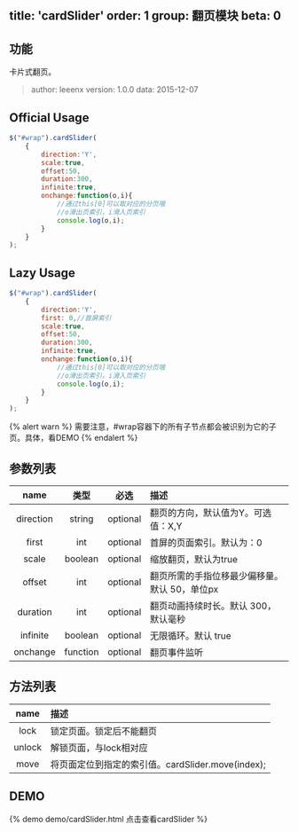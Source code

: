 title: 'cardSlider'
order: 1
group: 翻页模块
beta: 0
---

## 功能

卡片式翻页。

> author: leeenx
> version: 1.0.0
> data: 2015-12-07

## Official Usage

```javascript
$("#wrap").cardSlider(
	{
        direction:'Y',
        scale:true,
        offset:50,
        duration:300,
        infinite:true,
        onchange:function(o,i){
            //通过this[0]可以取对应的分页哦
            //o滑出页索引，i滑入页索引
            console.log(o,i);
        }
    }
);
```

## Lazy Usage

```javascript
$("#wrap").cardSlider(
	{
        direction:'Y',
        first: 0,//首屏索引
        scale:true,
        offset:50,
        duration:300,
        infinite:true,
        onchange:function(o,i){
            //通过this[0]可以取对应的分页哦
            //o滑出页索引，i滑入页索引
            console.log(o,i);
        }
    }
);
```
{% alert warn %}
需要注意，#wrap容器下的所有子节点都会被识别为它的子页。具体，看DEMO
{% endalert %}


## 参数列表

| name | 类型 | 必选 | 描述 |
| :----: | :----: | :----: | :---- |
| direction | string | optional | 翻页的方向，默认值为Y。可选值：X,Y|
| first | int | optional | 首屏的页面索引。默认为：0 |
| scale | boolean | optional | 缩放翻页，默认为true |
| offset | int | optional | 翻页所需的手指位移最少偏移量。默认 50，单位px |
| duration | int | optional | 翻页动画持续时长。默认 300，默认毫秒 |
| infinite | boolean | optional | 无限循环。默认 true |
| onchange | function | optional | 翻页事件监听 |



## 方法列表

| name | 描述 |
| :----: | :---- |
| lock | 锁定页面。锁定后不能翻页 |
| unlock | 解锁页面，与lock相对应 |
| move | 将页面定位到指定的索引值。cardSlider.move(index); |



## DEMO

{% demo demo/cardSlider.html 点击查看cardSlider %}

<!--## 模块下载

[直接下载cardSlider](#)
线上地址： <input type="text" value="#" /> <input type="button" value="复制" />-->

